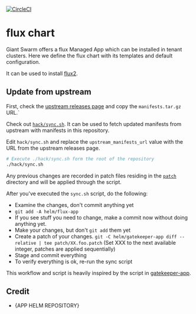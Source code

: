 [![CircleCI](https://circleci.com/gh/giantswarm/flux-app.svg?style=shield)](https://circleci.com/gh/giantswarm/flux-app)

# flux chart

Giant Swarm offers a flux Managed App which can be installed in tenant clusters.
Here we define the flux chart with its templates and default configuration.

It can be used to install [flux2](https://github.com/flux/flux2).

## Update from upstream

First, check the [upstream releases page](https://github.com/fluxcd/flux2/releases) and copy the `manifests.tar.gz` URL.`

Check out [`hack/sync.sh`](https://github.com/giantswarm/flux-app/blob/master/hack/sync.sh). It can be used to fetch updated manifests from upstream with manifests in this repository.

Edit `hack/sync.sh` and replace the `upstream_manifests_url` value with the URL from the upstream releases page.

```bash
# Execute ./hack/sync.sh form the root of the repository
./hack/sync.sh
```

Any previous changes are recorded in patch files residing in the [`patch`](https://github.com/giantswarm/flux-app/tree/master/patch) directory and will be applied through the script.

After you've executed the `sync.sh` script, do the following:

- Examine the changes, don't commit anything yet
- `git add -A helm/flux-app`
- If you see stuff you need to change, make a commit now without doing anything yet.
- Make your changes, but don't `git add` them yet
- Create a patch of your changes. `git -C helm/gatekeeper-app diff --relative | tee patch/XX.foo.patch` (Set XXX to the next available integer, patches are applied sequentially)
- Stage and commit everything
- To verify everything is ok, re-run the sync script

This workflow and script is heavily inspired by the script in [gatekeeper-app](https://github.com/giantswarm/gatekeeper-app).

## Credit

* {APP HELM REPOSITORY}
